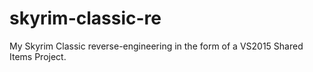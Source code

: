 # skyrim-classic-re
My Skyrim Classic reverse-engineering in the form of a VS2015 Shared Items Project.
